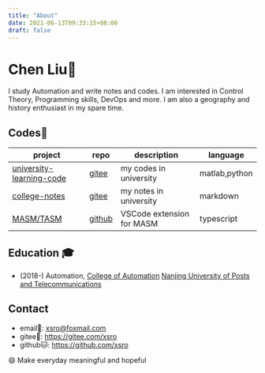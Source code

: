```yaml
---
title: "About"
date: 2021-06-13T09:33:15+08:00
draft: false
---
```


# Chen Liu👋

I study Automation and write notes and codes. I am interested in Control Theory, Programming skills, DevOps and more.
I am also a geography and history enthusiast in my spare time.

## Codes💼

| project                                                                         | repo                                                                  | description               | language      |
| ------------------------------------------------------------------------------- | --------------------------------------------------------------------- | ------------------------- | ------------- |
| [university-learning-code](https://xsro.github.io/university-learning-code/)    | [gitee](https://gitee.com/xsro/university-learning-code/tree/develop) | my codes in university    | matlab,python |
| [college-notes](https://xsro.gitee.io/college-notes/#/)                         | [gitee](https://gitee.com/xsro/college-notes)                         | my notes in university    | markdown      |
| [MASM/TASM](https://marketplace.visualstudio.com/items?itemName=xsro.masm-tasm) | [github](https://github.com/xsro/masm-tasm/)                          | VSCode extension for MASM | typescript    |

## Education :mortar_board:

- (2018-)  Automation, [College of Automation][College] [Nanjing University of Posts and Telecommunications][NJUPT]

[NJUPT]: http://www.njupt.edu.cn/	"NJUPT"
[College]: http://coa.njupt.edu.cn	"College of Automation & College of Artificial Intellegence"

## Contact

- email📧: <xsro@foxmail.com>
- gitee🐎: <https://gitee.com/xsro>
- github🐱: <https://github.com/xsro>

:smile: Make everyday meaningful and hopeful
